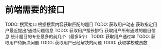 # 前端需要的接口

TODO: 搜索接口 根据搜索内容获取匹配的题目
TODO: 获取用户动态 获取指定用户最近提出/通过问题信息
TODO: 获取用户擅长排行 获取用户所有通过的题目信息 统计题目的专业最多的前几个（最多5个）
TODO: 获取用户通过率
TODO: 获取用户待解决问题
TODO: 获取用户已经解决的问题
TODO: 获取学校成员数